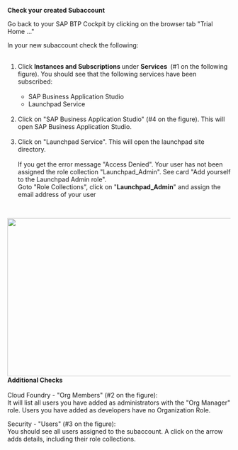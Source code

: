 <p ="text-align: left;"><strong>Check your created Subaccount </strong></p>
<p>Go back to your SAP BTP Cockpit by clicking on the browser tab "Trial Home ..."</p>
<p>In your new subaccount check the following:<br /><br /></p>
<ol>
<li>Click&nbsp;<strong>Instances and Subscriptions&nbsp;</strong>under&nbsp;<strong>Services</strong> <strong>&nbsp;</strong>(#1 on the following figure). You should see that the following services have been subscribed:<br /><br />
<ul>
<li>SAP Business Application Studio</li>
<li>Launchpad Service<br /><br /></li>
</ul>
</li>
<li>Click on "SAP Business Application Studio" (#4 on the figure). This will open SAP Business Application Studio.<br /><br /></li>
<li>Click on "Launchpad Service". This will open the launchpad site directory.<br /><br />If you get the error message "Access Denied". Your user has not been assigned the role collection "Launchpad_Admin". See card "Add yourself to the Launchpad Admin role".<br />Goto "Role Collections", click on "<strong>Launchpad_Admin</strong>" and assign the email address of your user</li>
</ol>
<p>&nbsp;</p>
<p><img src="/exercises/images/steps.png" width="1097" height="357" /><br /><strong>Additional Checks</strong><br /><br />Cloud Foundry - "Org Members" (#2 on the figure):<br />It will list all users you have added as administrators with the "Org Manager" role. Users you have added as developers have no Organization Role.</p>
<p>Security - "Users" (#3 on the figure):<br />You should see all users assigned to the subaccount. A click on the arrow adds details, including their role collections.</p>
<p>&nbsp;</p>
